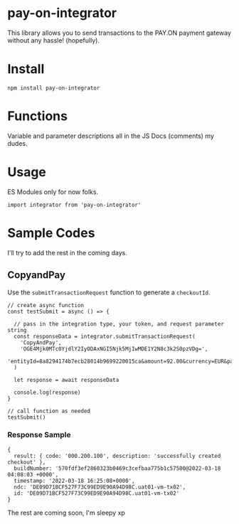 # pay-on-integrator

This library allows you to send transactions to the PAY.ON payment gateway without any hassle! (hopefully).

# Install

`npm install pay-on-integrator`

# Functions

Variable and parameter descriptions all in the JS Docs (comments) my dudes.

# Usage

ES Modules only for now folks.

`import integrator from 'pay-on-integrator'`

# Sample Codes

I'll try to add the rest in the coming days.

## CopyandPay

Use the `submitTransactionRequest` function to generate a `checkoutId`.

    // create async function
    const testSubmit = async () => {

      // pass in the integration type, your token, and request parameter string
      const responseData = integrator.submitTransactionRequest(
        'CopyAndPay',
        'OGE4Mjk0MTc0YjdlY2IyODAxNGI5Njk5MjIwMDE1Y2N8c3k2S0pzVDg=',
        'entityId=8a8294174b7ecb28014b9699220015ca&amount=92.00&currency=EUR&paymentType=DB'
      )

      let response = await responseData

      console.log(response)
    }

    // call function as needed
    testSubmit()

### Response Sample

    {
      result: { code: '000.200.100', description: 'successfully created checkout' },
      buildNumber: '570fdf3ef2860323b0469c3cefbaa775b1c57500@2022-03-18 04:08:03 +0000',
      timestamp: '2022-03-18 16:25:08+0000',
      ndc: 'DE09D71BCF527F73C99ED9E90A94D98C.uat01-vm-tx02',
      id: 'DE09D71BCF527F73C99ED9E90A94D98C.uat01-vm-tx02'
    }

The rest are coming soon, I'm sleepy xp
